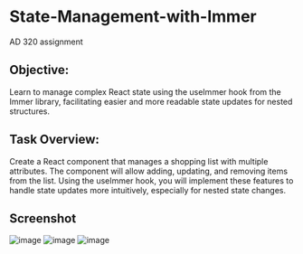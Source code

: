 # State-Management-with-Immer
AD 320 assignment

## Objective:
Learn to manage complex React state using the useImmer hook from the Immer library, facilitating easier and more readable state updates for nested structures.

## Task Overview:
Create a React component that manages a shopping list with multiple attributes. The component will allow adding, updating, and removing items from the list. Using the useImmer hook, you will implement these features to handle state updates more intuitively, especially for nested state changes.

## Screenshot
![image](https://github.com/JoyZhang2023/State-Management-with-Immer/assets/137982978/c2315281-d233-4f80-869f-3fc45403931c)
![image](https://github.com/JoyZhang2023/State-Management-with-Immer/assets/137982978/ffc14e88-ef0a-4d09-ab46-d2101e3c38d7)
![image](https://github.com/JoyZhang2023/State-Management-with-Immer/assets/137982978/54953d97-47c0-4b9b-b236-bdf5418edf06)



